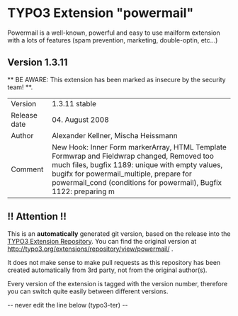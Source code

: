 # TYPO3 Extension "powermail"
Powermail is a well-known, powerful and easy to use mailform extension with a lots of features (spam prevention, marketing, double-optin, etc...)

## Version 1.3.11
** BE AWARE: This extension has been marked as insecure by the security team! **.



<table>
	<tr><td>Version</td><td>1.3.11 stable</td></tr>
	<tr><td>Release date</td><td>04. August 2008</td></tr>
	<tr><td>Author</td><td>Alexander Kellner, Mischa Heissmann</td></tr>
	<tr><td>Comment</td><td>New Hook: Inner Form markerArray, HTML Template Formwrap and Fieldwrap changed, Removed too much files, bugfix 1189: unique with empty values, bugifx for powermail_multiple, prepare for powermail_cond (conditions for powermail), Bugfix 1122: preparing m</td></tr>
</table>

## !! Attention !!
This is an **automatically** generated git version, based on the release into the [TYPO3 Extension Repository](http://www.typo3.org/extensions/).
You can find the original version at http://typo3.org/extensions/repository/view/powermail/ .

It does not make sense to make pull requests as this repository has been created automatically from 3rd party, not from the original author(s).

Every version of the extension is tagged with the version number, therefore you can switch quite easily between different versions.


-- never edit the line below (typo3-ter) --